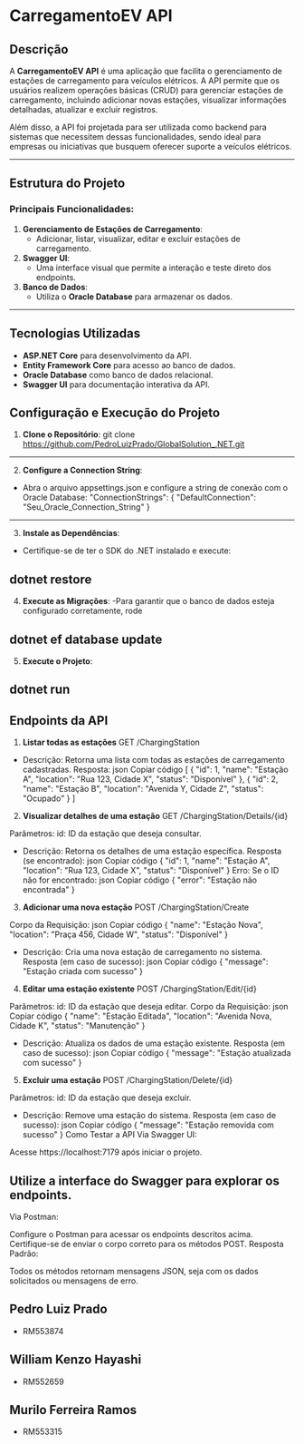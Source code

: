 # CarregamentoEV API

## Descrição

A **CarregamentoEV API** é uma aplicação que facilita o gerenciamento de estações de carregamento para veículos elétricos. A API permite que os usuários realizem operações básicas (CRUD) para gerenciar estações de carregamento, incluindo adicionar novas estações, visualizar informações detalhadas, atualizar e excluir registros.  

Além disso, a API foi projetada para ser utilizada como backend para sistemas que necessitem dessas funcionalidades, sendo ideal para empresas ou iniciativas que busquem oferecer suporte a veículos elétricos.  

---

## Estrutura do Projeto

### Principais Funcionalidades:

1. **Gerenciamento de Estações de Carregamento**:
   - Adicionar, listar, visualizar, editar e excluir estações de carregamento.
2. **Swagger UI**:
   - Uma interface visual que permite a interação e teste direto dos endpoints.
3. **Banco de Dados**:
   - Utiliza o **Oracle Database** para armazenar os dados.

---

## Tecnologias Utilizadas

- **ASP.NET Core** para desenvolvimento da API.
- **Entity Framework Core** para acesso ao banco de dados.
- **Oracle Database** como banco de dados relacional.
- **Swagger UI** para documentação interativa da API.


## Configuração e Execução do Projeto

1. **Clone o Repositório**:
git clone https://github.com/PedroLuizPrado/GlobalSolution_.NET.git
-------------------------------------------------------------------------
2. **Configure a Connection String**:
- Abra o arquivo appsettings.json e configure a string de conexão com o Oracle Database:
"ConnectionStrings": {
    "DefaultConnection": "Seu_Oracle_Connection_String"
}
---------------------------------------------------------------------------------
3. **Instale as Dependências**:
- Certifique-se de ter o SDK do .NET instalado e execute:

dotnet restore
----------------------------------------------------------------------------------
4. **Execute as Migrações**:
-Para garantir que o banco de dados esteja configurado corretamente, rode

dotnet ef database update
-------------------------------------------------------------------------------
5. **Execute o Projeto**:

dotnet run
------------------------------------------------------------------------------


## Endpoints da API
1. **Listar todas as estações**
GET /ChargingStation

- Descrição: Retorna uma lista com todas as estações de carregamento cadastradas.
Resposta:
json
Copiar código
[
    {
        "id": 1,
        "name": "Estação A",
        "location": "Rua 123, Cidade X",
        "status": "Disponível"
    },
    {
        "id": 2,
        "name": "Estação B",
        "location": "Avenida Y, Cidade Z",
        "status": "Ocupado"
    }
]

2. **Visualizar detalhes de uma estação**
GET /ChargingStation/Details/{id}

Parâmetros:
id: ID da estação que deseja consultar.
- Descrição: Retorna os detalhes de uma estação específica.
Resposta (se encontrado):
json
Copiar código
{
    "id": 1,
    "name": "Estação A",
    "location": "Rua 123, Cidade X",
    "status": "Disponível"
}
Erro: Se o ID não for encontrado:
json
Copiar código
{
    "error": "Estação não encontrada"
}



3. **Adicionar uma nova estação**
POST /ChargingStation/Create

Corpo da Requisição:
json
Copiar código
{
    "name": "Estação Nova",
    "location": "Praça 456, Cidade W",
    "status": "Disponível"
}
 - Descrição: Cria uma nova estação de carregamento no sistema.
Resposta (em caso de sucesso):
json
Copiar código
{
    "message": "Estação criada com sucesso"
}


4. **Editar uma estação existente**
POST /ChargingStation/Edit/{id}

Parâmetros:
id: ID da estação que deseja editar.
Corpo da Requisição:
json
Copiar código
{
    "name": "Estação Editada",
    "location": "Avenida Nova, Cidade K",
    "status": "Manutenção"
}
- Descrição: Atualiza os dados de uma estação existente.
Resposta (em caso de sucesso):
json
Copiar código
{
    "message": "Estação atualizada com sucesso"
}


5.  **Excluir uma estação**
POST /ChargingStation/Delete/{id}

Parâmetros:
id: ID da estação que deseja excluir.
- Descrição: Remove uma estação do sistema.
Resposta (em caso de sucesso):
json
Copiar código
{
    "message": "Estação removida com sucesso"
}
Como Testar a API
Via Swagger UI:

Acesse https://localhost:7179 após iniciar o projeto.
## Utilize a interface do Swagger para explorar os endpoints.
Via Postman:

Configure o Postman para acessar os endpoints descritos acima.
Certifique-se de enviar o corpo correto para os métodos POST.
Resposta Padrão:

Todos os métodos retornam mensagens JSON, seja com os dados solicitados ou mensagens de erro.

## Pedro Luiz Prado
- RM553874
## William Kenzo Hayashi
- RM552659
## Murilo Ferreira Ramos
- RM553315

